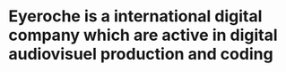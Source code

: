# Eyeroche is a international digital company which are active in digital audiovisuel production and coding #
